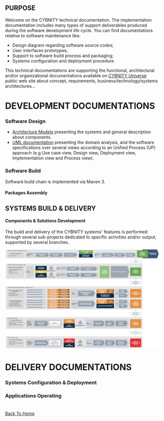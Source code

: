 ## PURPOSE
Welcome on the CYBNITY technical documentation.
The implementation documentation includes many types of support deliverables produced during the software development life cycle.
You can find documentations relative to software maintenance like:
- Design diagram regarding software source codes;
- User interfaces prototypes;
- Support to software build process and packaging;
- Systems configuration and deployment procedure.

This technical documentations are supporting the functional, architectural and/or organizational documentations available on [CYBNITY Universe](https://cybnity.notion.site/CYBNITY-Universe-c707ba2ebc3047c6ad533f18b2e0f9db) public web site about concept, requirements, business/technology/systems architectures...


# DEVELOPMENT DOCUMENTATIONS
### Software Design
- [Architecture Models](architecture/README.md) presenting the systems and general description about components.
- [UML documentation](uml/README.md) presenting the domain analysis, and the software specifications over several views according to an Unified Process (UP) approach (e.g Use case view, Design view, Deployment view, Implementation view and Process view).

### Software Build
Software build chain is implemented via Maven 3.

#### Packages Assembly

## SYSTEMS BUILD & DELIVERY

#### Components & Solutions Development
The build and delivery of the CYBNITY systems' features is performed through several sub-projects dedicated to specific activities and/or output, supported by several branches.

![image](uml/implementation/CYBNITY_solution_development_guidance.png)

# DELIVERY DOCUMENTATIONS
### Systems Configuration & Deployment

### Applications Operating

#
[Back To Home](../README.md)